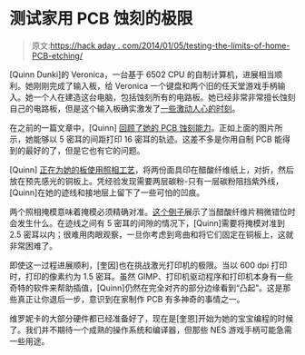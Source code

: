 # 测试家用 PCB 蚀刻的极限

> 原文:[https://hack aday . com/2014/01/05/testing-the-limits-of-home-PCB-etching/](https://hackaday.com/2014/01/05/testing-the-limits-of-home-pcb-etching/)

[Quinn Dunki]的 Veronica，一台基于 6502 CPU 的自制计算机，进展相当顺利。她刚刚完成了输入板，给 Veronica 一个键盘和两个旧的任天堂游戏手柄输入。她一个人在建造这台电脑，包括蚀刻所有的电路板。她已经非常非常擅长蚀刻自己的电路板，但是这个输入板确实激发了[一些激动人心的时刻](http://quinndunki.com/blondihacks/wp-content/uploads/2013/12/IMG_2499.jpg)。

在之前的一篇文章中，[Quinn] [回顾了她的 PCB 蚀刻能力](http://quinndunki.com/blondihacks/?p=1486)。正如上面的图片所示，她能够以 5 密耳的间距打印 16 密耳的轨迹。这差不多是你用自制 PCB 能得到的最好的了，但是它也有它的问题。

[Quinn] [正在为她的板使用照相工艺](http://quinndunki.com/blondihacks/?p=835)，将两份面具印在醋酸纤维纸上，对折，然后放在预先感光的铜板上。凭经验发现需要两层碳粉-只有一层碳粉阻挡紫外线，[Quinn]在她的迹线和接地层上留下了一些可怕的凹痕。

两个照相掩模意味着掩模必须精确对准。[这个例子](http://quinndunki.com/blondihacks/wp-content/uploads/2013/12/IMG_2495-600x800.jpg)展示了当醋酸纤维片稍微错位时会发生什么。在迹线之间有 5 密耳的间隙的情况下，[Quinn]需要将掩模对准到 2.5 密耳以内；很难用肉眼观察，一旦你考虑到弯曲和将它们固定在铜板上，这就非常困难了。

即使这一过程进展顺利，[奎因]也在挑战激光打印机的极限。当以 600 dpi 打印时，打印的像素约为 1.5 密耳。虽然 GIMP、打印机驱动程序和打印机本身有一些奇特的软件来帮助插值，[Quinn]仍然在完全对齐的部分边缘看到“凸起”。这是那些真正让你退后一步，意识到在家制作 PCB 有多神奇的事情之一。

维罗妮卡的大部分硬件都已经准备好了，现在是[奎恩]开始为她的宝宝编程的时候了。我们并不期待一个成熟的操作系统和编译器，但那些 NES 游戏手柄可能急需一些用途。